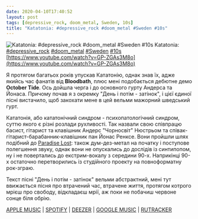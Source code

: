 ```yaml
---
date: 2020-04-10T17:40:52
layout: post
tags: [depressive_rock, doom_metal, Sweden, 10s]
title: "Katatonia: #depressive_rock #doom_metal #Sweden #10s"
---
```

![Katatonia: #depressive_rock #doom_metal #Sweden #10s](https://i.ytimg.com/vi/GP-ZGAs3M8o/maxresdefault.jpg)
Katatonia: [#depressive_rock](/tags/#depressive_rock) [#doom_metal](/tags/#doom_metal) [#Sweden](/tags/#Sweden) [#10s](/tags/#10s) [https://www.youtube.com/watch?v=GP-ZGAs3M8o](https://www.youtube.com/watch?v=GP-ZGAs3M8o)

Я протягом багатьох років упускав Кататонію, однак знав їх, адже якийсь час фанатів від **Bloodbath**, плюс мені подобається дебютне демо **October Tide**. Ось дойшла черга і до основного гурту Андерса та Йонаса. Причому почав я з окремку &quot;День і потім - затінок&quot;, і цієї єдиної пісні вистачило, щоб закохати мене в цей вельми мажорний шведський гурт.

Кататонія, або кататонічний синдром - психопатологічний синдром, суттю якого є різні розлади рухливості. Так назвали свою співпрацю басист, гітарист та клавішник Андерс &quot;Чорносвіт&quot; Нюстрьом та співак-гітарист-барабанник-клавішник пан Йонас Ренксе. Вони пройшли шлях подібний до [Paradise Lost](https://t.me/vast_space_unexplored/3286): також дум-дез-метал на початку і поступове полегшення звуку, однак вони не опускались до дослідів із синтипопом, ну і не повертались до екстрим-вокалу з середини 90-х. Наприкінці 90-х остаточно перетворились із студійного проекту на повноформатну рок-зграю.

Текст пісні &quot;День і потім - затінок&quot; вельми абстрактний, мені тут ввижається пісня про втрачений час, втрачене життя, протягом котрого мрієш про свободу, відкладаєш мрії, аж поки не побачиш червоне сонце біля обрію.

[APPLE MUSIC](https://music.apple.com/ru/album/day-and-then-the-shade-single/350173687) | [SPOTIFY](https://open.spotify.com/album/0jXQonCgYcw4NDSCXpflde) | [DEEZER](https://www.deezer.com/album/481293?utm_source=deezer&amp;utm_content=album-481293&amp;utm_term=1601611822_1586529431&amp;utm_medium=web) | [GOOGLE MUSIC](https://play.google.com/music/m/Bocf3tchwke5di54lfn4zn5lhly?t=Day_and_Then_the_Shade_-_Katatonia) | [RUTRACKER](https://rutracker.org/forum/viewtopic.php?t=2680309)